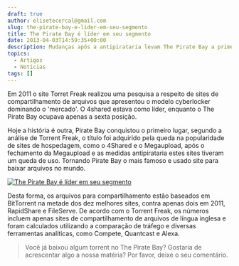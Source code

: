 ```yaml
---
draft: true
author: elisetecercal@gmail.com
slug: the-pirate-bay-e-lider-em-seu-segmento
title: The Pirate Bay é líder em seu segmento
date: 2013-04-03T14:59:35+00:00
description: Mudanças após a antipirataria levam The Pirate Bay a primeiro lugar no ranking de sites de compartilhamento de arquivos.
topics:
  - Artigos
  - Notícias
tags: []
---
```


Em 2011 o site Torret Freak realizou uma pesquisa a respeito de sites de compartilhamento de arquivos que apresentou o modelo cyberlocker dominando o 'mercado'. O 4shared estava como líder, enquanto o The Pirate Bay ocupava apenas a sexta posição.

Hoje a história é outra, Pirate Bay conquistou o primeiro lugar, segundo a análise de Torrent Freak, o título foi adquirido pela queda na popularidade de sites de hospedagem, como o 4Shared e o Megaupload, após o fechamento da Megaupload e as medidas antipirataria estes sites tiveram um queda de uso. Tornando Pirate Bay o mais famoso e usado site para baixar arquivos no mundo.

[![The Pirate Bay é líder em seu segmento](http://sistemas.cekurte.com/wp-content/uploads/2013/04/utorrent-1-300x216.png "The Pirate Bay é líder em seu segmento")](http://sistemas.cekurte.com/wp-content/uploads/2013/04/utorrent-1.png)

Desta forma, os arquivos para compartilhamento estão baseados em BitTorrent na metade dos dez melhores sites, contra apenas dois em 2011, RapidShare e FileServe. De acordo com o Torrent Freak, os números incluem apenas sites de compartilhamento de arquivos de língua inglesa e foram calculados utilizando a comparação de tráfego e diversas ferramentas analíticas, como Compete, Quantcast e Alexa.

> Você já baixou algum torrent no The Pirate Bay? Gostaria de acrescentar algo a nossa matéria? Por favor, deixe o seu comentário.
